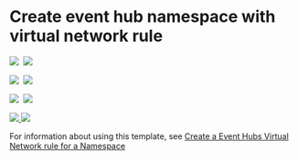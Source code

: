 # Create event hub namespace with virtual network rule

<IMG SRC="https://azbotstorage.blob.core.windows.net/badges/301-eventhub-namespace-vnet/PublicLastTestDate.svg" />&nbsp;
<IMG SRC="https://azbotstorage.blob.core.windows.net/badges/301-eventhub-namespace-vnet/PublicDeployment.svg" />&nbsp;

<IMG SRC="https://azbotstorage.blob.core.windows.net/badges/301-eventhub-namespace-vnet/FairfaxLastTestDate.svg" />&nbsp;
<IMG SRC="https://azbotstorage.blob.core.windows.net/badges/301-eventhub-namespace-vnet/FairfaxDeployment.svg" />&nbsp;

<IMG SRC="https://azbotstorage.blob.core.windows.net/badges/301-eventhub-namespace-vnet/BestPracticeResult.svg" />&nbsp;
<IMG SRC="https://azbotstorage.blob.core.windows.net/badges/301-eventhub-namespace-vnet/CredScanResult.svg" />&nbsp;

<a href="https://portal.azure.com/#create/Microsoft.Template/uri/https%3A%2F%2Fraw.githubusercontent.com%2FAzure%2Fazure-quickstart-templates%2Fmaster%2F301-eventhub-namespace-vnet%2Fazuredeploy.json" target="_blank">
    <img src="http://azuredeploy.net/deploybutton.png"/>
</a>

<a href="http://armviz.io/#/?load=https%3A%2F%2Fraw.githubusercontent.com%2FAzure%2Fazure-quickstart-templates%2Fmaster%2F301-eventhub-namespace-vnet%2Fazuredeploy.json" target="_blank">
    <img src="http://armviz.io/visualizebutton.png"/>
</a>

For information about using this template, see [Create a Event Hubs Virtual Network rule for a Namespace](https://docs.microsoft.com/en-us/azure/event-hubs/event-hubs-service-endpoints)
